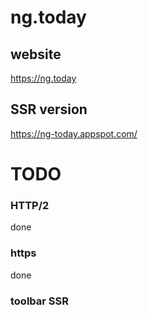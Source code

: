 # ng.today

## website
https://ng.today

## SSR version
https://ng-today.appspot.com/

# TODO

### HTTP/2

done

### https

done

### toolbar SSR 
